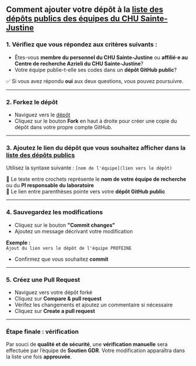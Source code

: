 ## Comment ajouter votre dépôt à la [liste des dépôts publics des équipes du CHU Sainte-Justine](depots-publics-chusj.md)

### 1. Vérifiez que vous répondez aux critères suivants :

- Êtes-vous **membre du personnel du CHU Sainte-Justine** ou **affilié·e au Centre de recherche Azrieli du CHU Sainte-Justine**?
- Votre équipe publie-t-elle ses codes dans un **dépôt GitHub public**?

✅ Si vous avez répondu **oui** aux deux questions, vous pouvez poursuivre.

---

### 2. Forkez le dépôt

- Naviguez vers le [dépôt](https://github.com/vitrinechusj/depots-chusj)
- Cliquez sur le bouton **Fork** en haut à droite pour créer une copie du dépôt dans votre propre compte GitHub.

---

### 3. Ajoutez le lien du dépôt que vous souhaitez afficher dans la [liste des dépôts publics](https://github.com/vitrinechusj/depots-chusj/blob/main/depots-publics-chusj.md)

Utilisez la syntaxe suivante : `[nom de l'équipe](lien vers le dépôt)`

🔹 Le texte entre crochets représente le **nom de votre équipe de recherche** ou du **PI responsable du laboratoire**  
🔹 Le lien entre parenthèses pointe vers votre **dépôt GitHub public**

---

### 4. Sauvegardez les modifications

- Cliquez sur le bouton **"Commit changes"**
- Ajoutez un message décrivant votre modification

**Exemple :**  
`Ajout du lien vers le dépôt de l'équipe PROTEINE`

- Confirmez que vous souhaitez **commit**

---

### 5. Créez une Pull Request

- Naviguez vers votre dépôt forké
- Cliquez sur **Compare & pull request**
- Vérifez les changements et ajoutez un commentaire si nécessaire
- Cliquez sur **Create a pull request**

---

### Étape finale : vérification

Par souci de **qualité et de sécurité**, une **vérification manuelle** sera effectuée par l’équipe de **Soutien GDR**.
Votre modification apparaîtra dans la liste une fois **approuvée**.
